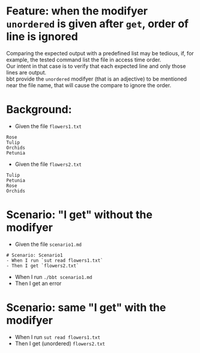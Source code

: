 # Feature: when the modifyer `unordered` is given after `get`, order of line is ignored

Comparing the expected output with a predefined list may be tedious, if, for example, the tested command list the file in access time order.  
Our intent in that case is to verify that each expected line and only those lines are output.  
bbt provide the `unordered` modifyer (that is an adjective) to be mentioned near the file name, that will cause the compare to ignore the order.  

# Background:

- Given the file `flowers1.txt`
```
Rose
Tulip
Orchids
Petunia
```

- Given the file `flowers2.txt`
```
Tulip
Petunia
Rose
Orchids
```

# Scenario: "I get" without the modifyer

- Given the file `scenario1.md`
```
# Scenario: Scenario1
- When I run `sut read flowers1.txt`
- Then I get `flowers2.txt`
```

- When I run `./bbt scenario1.md`
- Then I get an error

# Scenario: same "I get" with the modifyer
- When I run `sut read flowers1.txt`
- Then I get (unordered) `flowers2.txt`
